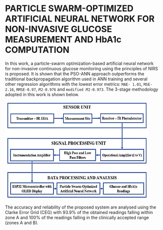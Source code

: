 # PARTICLE SWARM-OPTIMIZED ARTIFICIAL NEURAL NETWORK FOR NON-INVASIVE GLUCOSE MEASUREMENT AND HbA1c COMPUTATION
In this work, a particle-swarm optimization-based artificial neural network for non-invasive continuous glucose monitoring using the principles of NIRS is proposed. It is shown that the PSO-ANN approach outperforms the traditional backpropagation algorithm used in ANN training and several other regression algorithms with the lowest error metrics: ```MAE- 1.01```, ```MSE-2.16```, ```RMSE-0.97```, ```𝑅2-0.976``` and ```modified 𝑅2-0.973```. The 3-stage methodology adopted in this work is shown below.

![alt text](https://github.com/rdharini2001/Non-Invasive-Glucometer/blob/main/methodology_glucometer.png)

The accuracy and reliability of the proposed system are analysed using the Clarke Error Grid (CEG) with 93.9% of the obtained readings falling within zone A and 100% of the readings falling in the clinically accepted range (zones A and B).
